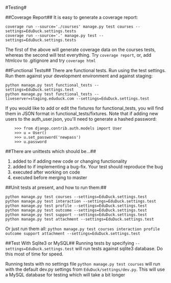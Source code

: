 #Testing#

##Coverage Report##
It is easy to generate a coverage report:

```
coverage run --source='./courses' manage.py test courses --settings=EduDuck.settings.tests
coverage run --source='.' manage.py test --settings=EduDuck.settings.tests
```

The first of the above will generate coverage data on the courses tests, 
whereas the second will test everything. Try `coverage report`, or, add htmlcov to .gitignore and try `coverage html`

##Functional Tests##
There are functional tests. Run using the test settings. Run them against 
your development environment and against staging:
    
```
python manage.py test functional_tests --settings=EduDuck.settings.test
python manage.py test functional_tests --liveserver=staging.eduduck.com --settings=EduDuck.settings.test
```

If you would like to add or edit the fixtures for functional_tests, you will 
find them in JSON format in functional_tests/fixtures. Note that if adding new
users to the auth_user.json, you'll need to generate a hashed password:
```
    >>> from django.contrib.auth.models import User
    >>> u = User()
    >>> u.set_password('newpass')
    >>> u.password
```    

##There are unittests which should be...##

1. added to if adding new code or changing functionality
2. added to if implementing a bug-fix. Your test should reproduce the bug
3. executed after working on code
4. executed before merging to master

##Unit tests at present, and how to run them:##
```
python manage.py test courses --settings=EduDuck.settings.test
python manage.py test interaction --settings=EduDuck.settings.test
python manage.py test profile --settings=EduDuck.settings.test
python manage.py test outcome --settings=EduDuck.settings.test
python manage.py test support --settings=EduDuck.settings.test
python manage.py test attachment --settings=EduDuck.settings.test
```
Or just run them all:
    `python manage.py test courses interaction profile outcome support attachment --settings=EduDuck.settings.test`

##Test With Sqlite3 or MySQL##
Running tests by specifying `--settings=EduDuck.settings.test` will run tests against sqlite3 database. Do this most of time for speed.

Running tests with no settings file `python manage.py test courses` will run with the default dev.py settings from `EduDuck/settings/dev.py`. This will use a MySQL database for testing which will take a bit longer

